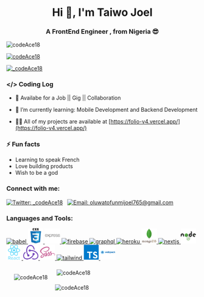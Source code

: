 <h1 align="center">Hi 👋, I'm Taiwo Joel </h1>
<h3 align="center">A FrontEnd Engineer , from Nigeria 😎</h3>

<p align="left"> <img src="https://komarev.com/ghpvc/?username=codeAce18&label=Profile%20views&color=0e75b6&style=flat" alt="codeAce18" /> </p>

<p align="left"> <a href="https://github.com/ryo-ma/github-profile-trophy"><img src="https://github-profile-trophy.vercel.app/?username=codeAce18" alt="codeAce18" /></a> </p>

<p align="left"> <a href="https://x.com/JoelOluwatofun1" target="blank"><img src="https://img.shields.io/twitter/follow/_codeAce18?logo=twitter&style=for-the-badge" alt="_codeAce18" /></a> </p>

### </> Coding Log

- 🔭 Availabe for a Job || Gig || Collaboration
  
- 🌱 I’m currently learning: Mobile Development and Backend Development

- 👨‍💻 All of my projects are available at [https://folio-v4.vercel.app/](https://folio-v4.vercel.app/)


### ⚡ Fun facts
* Learning to speak French
* Love building products
* Wish to be a god

<h3 align="left">Connect with me:</h3>
<p align="left">
<a href="https://x.com/JoelOluwatofun1" target="_blank"><img align="center" width="25" height="25" src="https://img.icons8.com/ios/25/twitterx--v2.png" alt="Twitter: _codeAce18" /></a>
&nbsp;
<a href="mailto:oluwatofunmijoel765@gmail.com" target="_blank"><img align="center" width="25" height="25" src="https://img.icons8.com/color/25/gmail-new.png" alt="Email: oluwatofunmijoel765@gmail.com" /></a>
</p>

<h3 align="left">Languages and Tools:</h3>
<p align="left"> <a href="https://babeljs.io/" target="_blank" rel="noreferrer"> <img src="https://www.vectorlogo.zone/logos/babeljs/babeljs-icon.svg" alt="babel" width="40" height="40"/> </a> <a href="https://www.w3schools.com/css/" target="_blank" rel="noreferrer"> <img src="https://raw.githubusercontent.com/devicons/devicon/master/icons/css3/css3-original-wordmark.svg" alt="css3" width="40" height="40"/> </a>  <a href="https://expressjs.com" target="_blank" rel="noreferrer"> <img src="https://raw.githubusercontent.com/devicons/devicon/master/icons/express/express-original-wordmark.svg" alt="express" width="40" height="40"/> </a> <a href="https://firebase.google.com/" target="_blank" rel="noreferrer"> <img src="https://www.vectorlogo.zone/logos/firebase/firebase-icon.svg" alt="firebase" width="40" height="40"/> </a> <a href="https://graphql.org" target="_blank" rel="noreferrer"> <img src="https://www.vectorlogo.zone/logos/graphql/graphql-icon.svg" alt="graphql" width="40" height="40"/> </a> <a href="https://heroku.com" target="_blank" rel="noreferrer"> <img src="https://www.vectorlogo.zone/logos/heroku/heroku-icon.svg" alt="heroku" width="40" height="40"/> </a> <a href="https://www.mongodb.com/" target="_blank" rel="noreferrer"> <img src="https://raw.githubusercontent.com/devicons/devicon/master/icons/mongodb/mongodb-original-wordmark.svg" alt="mongodb" width="40" height="40"/> </a> <a href="https://nextjs.org/" target="_blank" rel="noreferrer"> <img src="https://cdn.worldvectorlogo.com/logos/nextjs-2.svg" alt="nextjs" width="40" height="40"/> </a> <a href="https://nodejs.org" target="_blank" rel="noreferrer"> <img src="https://raw.githubusercontent.com/devicons/devicon/master/icons/nodejs/nodejs-original-wordmark.svg" alt="nodejs" width="40" height="40"/> </a> <a href="https://reactjs.org/" target="_blank" rel="noreferrer"> <img src="https://raw.githubusercontent.com/devicons/devicon/master/icons/react/react-original-wordmark.svg" alt="react" width="40" height="40"/> </a> <a href="https://redux.js.org" target="_blank" rel="noreferrer"> <img src="https://raw.githubusercontent.com/devicons/devicon/master/icons/redux/redux-original.svg" alt="redux" width="40" height="40"/> </a> <a href="https://sass-lang.com" target="_blank" rel="noreferrer"> <img src="https://raw.githubusercontent.com/devicons/devicon/master/icons/sass/sass-original.svg" alt="sass" width="40" height="40"/> </a> <a href="https://tailwindcss.com/" target="_blank" rel="noreferrer"> <img src="https://www.vectorlogo.zone/logos/tailwindcss/tailwindcss-icon.svg" alt="tailwind" width="40" height="40"/> </a> <a href="https://www.typescriptlang.org/" target="_blank" rel="noreferrer"> <img src="https://raw.githubusercontent.com/devicons/devicon/master/icons/typescript/typescript-original.svg" alt="typescript" width="40" height="40"/> </a> <a href="https://webpack.js.org" target="_blank" rel="noreferrer"> <img src="https://raw.githubusercontent.com/devicons/devicon/d00d0969292a6569d45b06d3f350f463a0107b0d/icons/webpack/webpack-original-wordmark.svg" alt="webpack" width="40" height="40"/> </a> </p>

<p style="margin-bottom: 20px;" ><img align="left" src="https://github-readme-stats.vercel.app/api/top-langs?username=codeAce18&show_icons=true&locale=en&layout=compact" alt="codeAce18"  style="margin: 20px;" /></p>
 
<p style="margin-bottom: 20px;" >&nbsp;<img align="center" src="https://github-readme-stats.vercel.app/api?username=codeAce18&show_icons=true&locale=en" alt="codeAce18" /></p>

 <p><img align="center" src="https://github-readme-streak-stats.herokuapp.com/?user=codeAce18s&hide_current_streak=true" alt="codeAce18" /></p>
